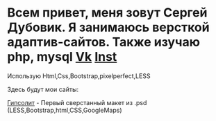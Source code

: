 # Всем привет, меня зовут Сергей Дубовик. Я занимаюсь версткой адаптив-сайтов. Также изучаю php, mysql  [Vk](https://vk.com/sergey_dubovick/) [Inst](https://www.instagram.com/saydu_/)
 
 Использую Html,Css,Bootstrap,pixelperfect,LESS
 
Здесь будут мои сайты:

[Гипсолит](https://saydubs.github.io/Gipsolit/) - Первый сверстанный макет из .psd (LESS,Bootstrap,html,CSS,GoogleMaps)
